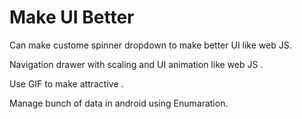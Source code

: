 # Make UI Better
Can make custome spinner dropdown to make better UI like web JS. 

Navigation drawer with scaling and UI animation like web JS .

Use GIF to make attractive .

Manage bunch of data in android using Enumaration.
